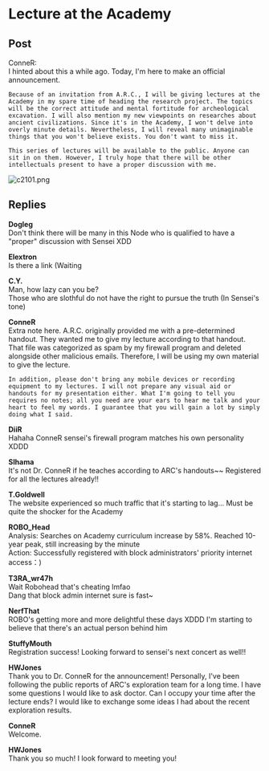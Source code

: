 # Lecture at the Academy
## Post
ConneR:<br>
I hinted about this a while ago. Today, I'm here to make an official announcement.

    Because of an invitation from A.R.C., I will be giving lectures at the Academy in my spare time of heading the research project. The topics will be the correct attitude and mental fortitude for archeological excavation. I will also mention my new viewpoints on researches about ancient civilizations. Since it's in the Academy, I won't delve into overly minute details. Nevertheless, I will reveal many unimaginable things that you won't believe exists. You don't want to miss it.

    This series of lectures will be available to the public. Anyone can sit in on them. However, I truly hope that there will be other intellectuals present to have a proper discussion with me.

![c2101.png](\attachments\c2101.png)
## Replies
**Dogleg**<br>
Don't think there will be many in this Node who is qualified to have a "proper" discussion with Sensei XDD

**Elextron**<br>
Is there a link (Waiting

**C.Y.**<br>
Man, how lazy can you be?<br>
Those who are slothful do not have the right to pursue the truth (In Sensei's tone)

**ConneR**<br>
Extra note here. A.R.C. originally provided me with a pre-determined handout. They wanted me to give my lecture according to that handout. That file was categorized as spam by my firewall program and deleted alongside other malicious emails. Therefore, I will be using my own material to give the lecture.

    In addition, please don't bring any mobile devices or recording equipment to my lectures. I will not prepare any visual aid or handouts for my presentation either. What I'm going to tell you requires no notes; all you need are your ears to hear me talk and your heart to feel my words. I guarantee that you will gain a lot by simply doing what I said.

**DiiR**<br>
Hahaha ConneR sensei's firewall program matches his own personality XDDD

**SIhama**<br>
It's not Dr. ConneR if he teaches according to ARC's handouts~~ Registered for all the lectures already!!

**T.Goldwell**<br>
The website experienced so much traffic that it's starting to lag... Must be quite the shocker for the Academy

**ROBO_Head**<br>
Analysis: Searches on Academy curriculum increase by 58%. Reached 10-year peak, still increasing by the minute<br>
Action: Successfully registered with block administrators' priority internet access：)

**T3RA_wr47h**<br>
Wait Robohead that's cheating lmfao<br>
Dang that block admin internet sure is fast~

**NerfThat**<br>
ROBO's getting more and more delightful these days XDDD I'm starting to believe that there's an actual person behind him

**StuffyMouth**<br>
Registration success! Looking forward to sensei's next concert as well!!

**HWJones**<br>
Thank you to Dr. ConneR for the announcement! Personally, I've been following the public reports of ARC's exploration team for a long time. I have some questions I would like to ask doctor. Can I occupy your time after the lecture ends? I would like to exchange some ideas I had about the recent exploration results.

**ConneR**<br>
Welcome.

**HWJones**<br>
Thank you so much! I look forward to meeting you!

